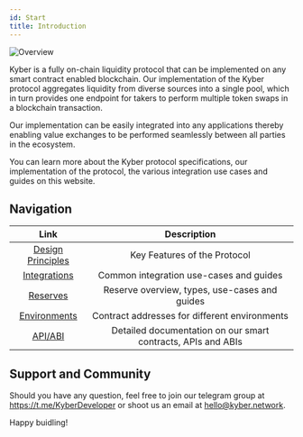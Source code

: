 ```yaml
---
id: Start
title: Introduction
---
```

![Overview](/uploads/overview.png "Overview")

Kyber is a fully on-chain liquidity protocol that can be implemented on any smart contract enabled blockchain. Our implementation of the Kyber protocol aggregates liquidity from diverse sources into a single pool, which in turn provides one endpoint for takers to perform multiple token swaps in a blockchain transaction.

Our implementation can be easily integrated into any applications thereby enabling value exchanges to be performed seamlessly between all parties in the ecosystem.

You can learn more about the Kyber protocol specifications, our implementation of the protocol, the various integration use cases and guides on this website.

## Navigation
| Link | Description|
|:----:|:----------:|
| [Design Principles](home-designprinciples.md) | Key Features of the Protocol |
| [Integrations](integrations-intro.md) | Common integration use-cases and guides |
| [Reserves](reserves-intro.md) | Reserve overview, types, use-cases and guides |
| [Environments](environments-intro.md) | Contract addresses for different environments |
| [API/ABI](api_abi-intro.md) | Detailed documentation on our smart contracts, APIs and ABIs |

## Support and Community
Should you have any question, feel free to join our telegram group at https://t.me/KyberDeveloper or shoot us an email at [hello@kyber.network](mailto:hello@kyber.network).

Happy buidling!
